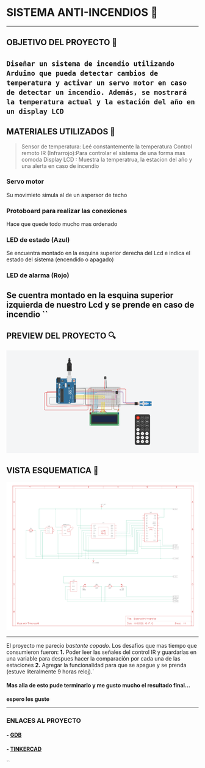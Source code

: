 # SISTEMA ANTI-INCENDIOS 🚨

---

## OBJETIVO DEL PROYECTO 📑
``
Diseñar un sistema de incendio utilizando Arduino que pueda
detectar cambios de temperatura y activar un servo motor en caso de detectar un incendio.
Además, se mostrará la temperatura actual y la estación del año en un display LCD
``
---

## MATERIALES UTILIZADOS 🔧

> Sensor de temperatura: Leé constantemente la temperatura 
> Control remoto IR (Infrarrojo):Para controlar el sistema de una forma mas comoda
 > Display LCD : Muestra la temperatrua, la estacion del año y una alerta en caso de incendio
### Servo motor
Su movimieto simula al de un aspersor de techo
### Protoboard para realizar las conexiones
Hace que quede todo mucho mas ordenado
### LED de estado (Azul) 
Se encuentra montado en la esquina superior derecha del Lcd e indica el estado del sistema (encendido o apagado)
### LED de alarma (Rojo) 
Se cuentra montado en la esquina superior izquierda de nuestro Lcd y se prende en caso de incendio 
``
---

## PREVIEW DEL PROYECTO 🔍
![img](preview.png)

## VISTA ESQUEMATICA 📐
![img](Vistaesquematica.png) 

---
El proyecto me parecio *bastante copado*. Los desafios que mas tiempo que consumieron fueron:
**1.** Poder leer las señales del control IR y guardarlas en una variable para despues hacer la comparación por cada una de las estaciones
**2.**  Agregar la funcionalidad para que se apague y se prenda (estuve literalmente 9 horas reloj).`
#### Mas alla de esto pude terminarlo y me gusto mucho el resultado final...
**espero les guste** 

---

### ENLACES AL PROYECTO
#### - [GDB](https://onlinegdb.com/HAFM3ZeGAx) 
#### - [TINKERCAD](https://onlinegdb.com/HAFM3ZeGAx) 


``
